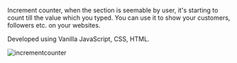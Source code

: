 Increment counter, when the section is seemable by user, it's starting to count till the value which you typed.
You can use it to show your customers, followers etc. on your websites.

Developed using Vanilla JavaScript, CSS, HTML.

![incrementcounter](https://github.com/DolunayP/50Projects-25Days/assets/121766587/bcc96a28-ea37-4d3e-8421-1a9ece803ae6)
